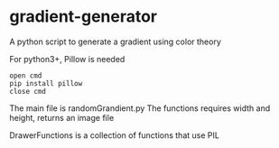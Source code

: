 # gradient-generator
A python script to generate a gradient using color theory

For python3+, Pillow is needed

```
open cmd
pip install pillow
close cmd
```
The main file is randomGrandient.py
The functions requires width and height, returns an image file

DrawerFunctions is a collection of functions that use PIL



